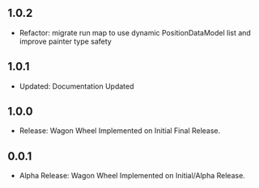 ## 1.0.2

* Refactor: migrate run map to use dynamic PositionDataModel list and improve painter type safety

## 1.0.1

* Updated: Documentation Updated

## 1.0.0

* Release: Wagon Wheel Implemented on Initial Final Release.

## 0.0.1

* Alpha Release: Wagon Wheel Implemented on Initial/Alpha Release.
